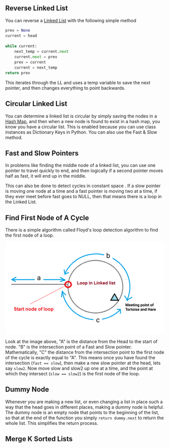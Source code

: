
## Reverse Linked List

You can reverse a [Linked List](../Data%20Structures/Linked%20Lists.md) with the following simple method

```python
prev = None
current = head

while current:
	next_temp = current.next
	current.next = prev
	prev = current
	current = next_temp
return prev
```


This iterates through the LL and uses a temp variable to save the next pointer, and then changes everything to point backwards.

## Circular Linked List

You can determine a linked list is circular by simply saving the nodes in a [Hash Map](../Data%20Structures/Hash%20Maps.md), and then when  a new node is found to exist in a hash map, you know you have a circular list. This is enabled because you can use class instances as Dictionary Keys in Python. You can also use the Fast & Slow method.

## Fast and Slow Pointers

In problems like finding the middle node of a linked list, you can use one pointer to travel quickly to end, and then logically if a second pointer moves half as fast, it will end up in the middle.

This can also be done to detect cycles in constant space . If a slow pointer is moving one node at a time and a fast pointer is moving two at a time, if they ever meet before fast goes to NULL, then that means there is a loop in the Linked List.

## Find First Node of A Cycle

There is a simple algorithm called Floyd's loop detection algorithm to find the first node of a loop. 

![](../../Attachments/Pasted%20image%2020230126003719.png)

Look at the image above, "A" is the distance from the Head to the start of node. "B" is the intersection point of a Fast and Slow pointer. Mathematically, "C" the distance from the intersection point to the first node of the cycle is exactly equal to "A". This means once you have found the intersection (`fast == slow`), then make a new slow pointer at the head, lets say `slow2`. Now move slow and slow2 up one at a time, and the point at which they intersect (`slow == slow2`) is the first node of the loop.


## Dummy Node

Whenever you are making a new list, or even changing a list in place such a way that the head goes in different places, making a dummy node is helpful. The dummy node is an empty node that points to the beginning of the list, so that at the end of the function you simply `return dummy.next` to return the whole list. This simplifies the return process.


## Merge K Sorted Lists